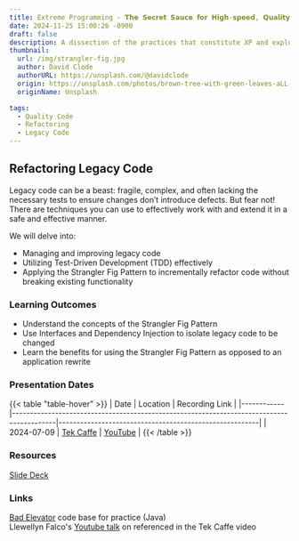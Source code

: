 ```yaml
---
title: Extreme Programming - 𝗧𝗵𝗲 𝗦𝗲𝗰𝗿𝗲𝘁 𝗦𝗮𝘂𝗰𝗲 𝗳𝗼𝗿 𝗛𝗶𝗴𝗵-𝘀𝗽𝗲𝗲𝗱, 𝗤𝘂𝗮𝗹𝗶𝘁𝘆 𝗦𝗼𝗳𝘁𝘄𝗮𝗿𝗲
date: 2024-11-25 15:00:26 -0900
draft: false
description: A dissection of the practices that constitute XP and explore why they are instrumental in more rapidly delivering superior software.
thumbnail:
  url: /img/strangler-fig.jpg
  author: David Clode
  authorURL: https://unsplash.com/@davidclode
  origin: https://unsplash.com/photos/brown-tree-with-green-leaves-aLL-IrVdW0c
  originName: Unsplash

tags:
  - Quality Code
  - Refactoring
  - Legacy Code
---
```


## Refactoring Legacy Code

Legacy code can be a beast: fragile, complex, and often lacking the necessary tests to ensure changes don’t introduce
defects. But fear not! There are techniques you can use to effectively work with and extend it in a safe and effective
manner.

We will delve into:

- Managing and improving legacy code
- Utilizing Test-Driven Development (TDD) effectively
- Applying the Strangler Fig Pattern to incrementally refactor code without breaking existing functionality

### Learning Outcomes
- Understand the concepts of the Strangler Fig Pattern
- Use Interfaces and Dependency Injection to isolate legacy code to be changed
- Learn the benefits for using the Strangler Fig Pattern as opposed to an application rewrite

### Presentation Dates
{{< table "table-hover" >}}
| Date       | Location                                                                                 | Recording Link                                         |
|------------|------------------------------------------------------------------------------------------|--------------------------------------------------------|
| 2024-07-09 | [Tek Caffe](https://www.linkedin.com/company/tek-caffe/)                                          | [YouTube](https://www.youtube.com/live/5k5r6QMt6Xk)                |
{{< /table >}}

### Resources
[Slide Deck](https://prezi.com/p/edit/7zadgc933w57/)

### Links
[Bad Elevator](https://github.com/MyTurnyet/BadElevator) code base for practice (Java)  
Llewellyn Falco's [Youtube talk](https://youtu.be/wp6oSVDdbXQ?si=yUx2lLEwks8TZB-t) on referenced in the Tek Caffe video